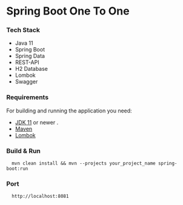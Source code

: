 # Spring Boot One To One

### Tech Stack 
 - Java 11
 - Spring Boot
 - Spring Data
 - REST-API
 - H2 Database
 - Lombok
 - Swagger
 
 ### Requirements

For building and running the application you need:
- [JDK 11](https://www.oracle.com/java/technologies/javase-jdk11-downloads.html) or newer . 
- [Maven](https://maven.apache.org)
- [Lombok](https://projectlombok.org/)

### Build & Run 

```
  mvn clean install && mvn --projects your_project_name spring-boot:run
```
  
### Port
```
  http://localhost:8081
```
